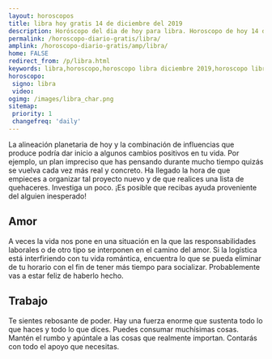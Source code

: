 ```yaml
---
layout: horoscopos
title: libra hoy gratis 14 de diciembre del 2019 
description: Horóscopo del dia de hoy para libra. Horoscopo de hoy 14 de diciembre del 2019. Las predicciones de amor, trabajo, vida personal gratis.
permalink: /horoscopo-diario-gratis/libra/
amplink: /horoscopo-diario-gratis/amp/libra/
home: FALSE
redirect_from: /p/libra.html
keywords: libra,horoscopo,horoscopo libra diciembre 2019,horoscopo libra hoy,tarot libra diciembre 2019,horoscopo libra,tarot libra hoy,horoscopo de hoy,horoscopo diario,tarot del amor,horoscopo de hoy libra,horoscopo diario del tarot, Horoscopo de hoy libra 14 de diciembre del 2019,horóscopo del día,signos zodiacales 2019, el horoscopo de hoy
horoscopo:
 signo: libra
 video:  
ogimg: /images/libra_char.png
sitemap:
 priority: 1
 changefreq: 'daily'
---
```



La alineación planetaria de hoy y la combinación de influencias que produce podría dar inicio a algunos cambios positivos en tu vida. Por ejemplo, un plan impreciso que has pensando durante mucho tiempo quizás se vuelva cada vez más real y concreto. Ha llegado la hora de que empieces a organizar tal proyecto nuevo y de que realices una lista de quehaceres. Investiga un poco. ¡Es posible que recibas ayuda proveniente del alguien inesperado!

## Amor

A veces la vida nos pone en una situación en la que las responsabilidades laborales o de otro tipo se interponen en el camino del amor. Si la logística está interfiriendo con tu vida romántica, encuentra lo que se pueda eliminar de tu horario con el fin de tener más tiempo para socializar. Probablemente vas a estar feliz de haberlo hecho.

## Trabajo

Te sientes rebosante de poder. Hay una fuerza enorme que sustenta todo lo que haces y todo lo que dices. Puedes consumar muchísimas cosas. Mantén el rumbo y apúntale a las cosas que realmente importan. Contarás con todo el apoyo que necesitas.